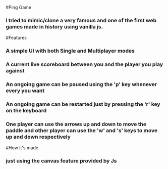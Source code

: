 #Ping Game
<h3>I tried to mimic/clone a very famous and one of the first web games made in history using vanilla js.</h3>

#Features
<h3>A simple UI with both Single and Multiplayer modes</h3>
<h3>A current live scoreboard between you and the player you play against</h3>
<h3>An ongoing game can be paused using the 'p' key whenever every you want</h3>
<h3>An ongoing game can be restarted just by pressing the 'r' key on the keyboard</h3>
<h3>One player can use the arrows up and down to move the paddle and other player can use the 'w' and 's' keys to move up and down respectively</h3>

#How it's made
<h3>just using the canvas feature provided by Js</h3>

